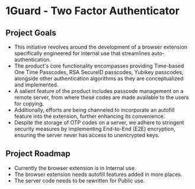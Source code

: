 # 1Guard - Two Factor Authenticator

## Project Goals
- This initiative revolves around the development of a browser extension specifically engineered for internal use that streamlines auto-authentication. 
- The product's core functionality encompasses providing Time-based One Time Passcodes, RSA SecureID passcodes, Yubikey passcodes, alongside other authentication algorithms as they are conceptualized and implemented.
- A salient feature of the product includes passcode management on a remote server, from where these codes are made available to the users for copying.
- Additionally, efforts are being channeled to incorporate an autofill feature into the extension, further enhancing its convenience.
- Despite the storage of OTP codes on a server, we adhere to stringent security measures by implementing End-to-End (E2E) encryption, ensuring the server never has access to unencrypted keys.

## Project Roadmap
- Currently the browser extension is in Internal use.
- The browser extension needs autofill features added in more places.
- The server code needs to be rewritten for Public use.
